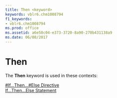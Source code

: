 ```yaml
---
title: Then <keyword>
keywords: vblr6.chm1008794
f1_keywords:
- vblr6.chm1008794
ms.prod: office
ms.assetid: a6e58c04-e373-3720-8a90-270b431138a9
ms.date: 06/08/2017
---
```



# Then <keyword>

The  **Then** keyword is used in these contexts:

[#If...Then...#Else Directive](ifthenelse-directive.md)<br/>[If...Then...Else Statement](ifthenelse-statement.md)<br/>


